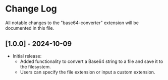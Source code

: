 # Change Log

All notable changes to the "base64-converter" extension will be documented in this file.

## [1.0.0] - 2024-10-09

- Initial release:
  - Added functionality to convert a Base64 string to a file and save it to the filesystem.
  - Users can specify the file extension or input a custom extension.